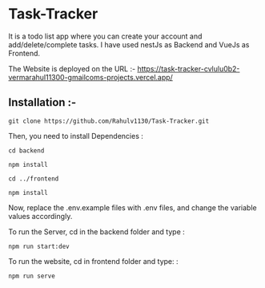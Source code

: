 
# Task-Tracker

It is a todo list app where you can create your account and add/delete/complete tasks. I have used nestJs as Backend and VueJs as Frontend.

The Website is deployed on the URL :- https://task-tracker-cvlulu0b2-vermarahul11300-gmailcoms-projects.vercel.app/

## Installation :-

``` 
git clone https://github.com/Rahulv1130/Task-Tracker.git
```

Then, you need to install Dependencies :
```
cd backend
```
```
npm install
```
```
cd ../frontend
```
```
npm install
```

Now, replace the .env.example files with .env files, and change the variable values accordingly.

To run the Server, cd in the backend folder and type :
```
npm run start:dev
```

To run the website, cd in frontend folder and type: :
```
npm run serve
```
